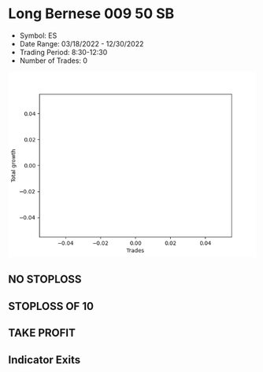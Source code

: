 # Long Bernese 009 50 SB 
- Symbol: ES
- Date Range: 03/18/2022 - 12/30/2022
- Trading Period: 8:30-12:30
- Number of Trades: 0

![Plot](LongBernese00950SBES.png)
## NO STOPLOSS













## STOPLOSS OF 10













## TAKE PROFIT











## Indicator Exits

